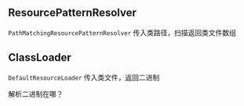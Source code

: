 ## ResourcePatternResolver
`PathMatchingResourcePatternResolver`
传入类路径，扫描返回类文件数组

## ClassLoader
`DefaultResourceLoader`
传入类文件，返回二进制

解析二进制在哪？
